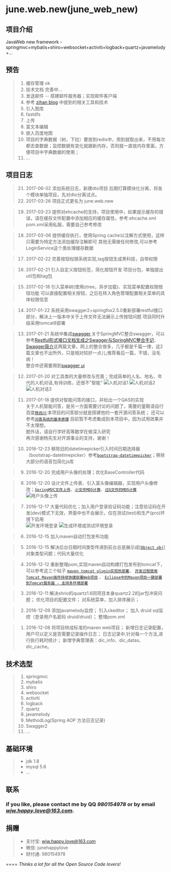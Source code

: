 # june.web.new(june_web_new)

## 项目介绍 

JavaWeb new framework - springmvc+mybatis+shiro+websocket+activiti+logback+quartz+javamelody+...

## 预告

> 1. 缓存管理		ok
> 1. 技术文档		完善中...
> 1. 发送邮件 -- 搭建邮件服务器；实现邮件客户端
> 1. 参考 [zihan blog](http://www.zi-han.net/) 中提到的相关工具和技术 
> 1. 引入图库		
> 1. fastdfs	
> 1. 上传		
> 1. 富文本编辑	
> 1. 嵌入百度地图	
> 1. 项目的字典数据（树，下拉）要放到redis中，用到就取出来，不用每次都去查数据；监控数据有变化就跟新内存，否则就一直放内存里面，方便项目中字典数据的使用；
> 1. ...

## 项目日志

>21. 2017-06-02 添加系统日志，新建dto项目
    后期打算模块化分离，将各个模块单独项目，先对dto分离试点。
>20. 2017-03-26 项目正式更名为 june.web.new

>19. 2017-03-23 提供对ehcache的支持，项目使用中，如果提示缓存的错误，请在缓存文件配置中添加相应的缓存属性，参考:ehcache.xml
	pom.xml采用私服，需要自己参考修改

>18. 2017-03-06 提供缓存执行，使用Spring cache以注解方式使用，这样只需要为特定方法添加缓存注解即可
其他无需做任何修改,可以参考LoginService这个类处理缓存数据

>17. 2017-02-22 完善按钮权限系统实现,tag按钮生成黑科技，自带权限

>16. 2017-02-21 引入自定义按钮标签，简化按钮开发
	项目分包，单独提出util包和tag包

>15. 2017-02-18 引入菜单树(使用ztree，异步加载)、实现菜单配置权限按钮功能
	可以直接配置相关按钮，之后在转入角色管理配置相关菜单的具体权限信息

> 14. 2017-01-22 系统采用swagger2+springfox2.5.0重新部署restful接口部分，解决上一版本中关于上传文件无法展示上传按钮问题
	项目同时升级采用tomcat8部署

> 13. 2017-01-21 系统中集成[swagger](http://swagger.io/ "swagger"),关于SpringMVC整合swagger，可以参考[Restful形式接口文档生成之Swagger与SpringMVC整合手记](http://blog.csdn.net/xyw591238/article/details/51385233 "Swagger与SpringMVC整合")、[Swagger简介](http://blog.csdn.net/wangnan9279/article/details/44541665 "Swagger简介")这两篇文章，网上的整合很多，几乎都是千篇一律，这2篇文章也不出所外，只是相对较好一点儿;推荐看后一篇，不错，没毛病！    
	整合中还需要用到[swagger ui](https://github.com/swagger-api/swagger-ui/releases "swagger界面")

> 12. 2017-01-20 对工具类的大量修改与完善；完成简单的人名、地名、年代的人机对话,有待训练，还很不"智能"
	![人机对话1](https://github.com/junehappylove/img_lib/blob/master/june_web_new/image2.png "人机对话1")
	![人机对话2](https://github.com/junehappylove/img_lib/blob/master/june_web_new/image3.png "人机对话2")
	![人机对话3](https://github.com/junehappylove/img_lib/blob/master/june_web_new/image4.png "人机对话3")

> 11. 2017-01-18 提供对智能问答的接口，并给出一个QAS的实现  
	关于人机智能问答，是另一方面需要讨论的问题了，需要的童鞋请自行百度[`杨尚川`](http://yangshangchuan.iteye.com/ "杨尚川博客");本项目的问答部分就是搭建他的一套开源问答系统；
	还可以参考[`问答系统的基本原理`](http://blog.csdn.net/guotong1988/article/details/50787914 "杨尚川的QA系统的基本原理")
	目前暂不考虑集成到本项目中，因为试用效果并不太理想。   
	题外话，请自行学好高等数学在做深入研究    
	再次感谢杨先生对开源事业的支持，谢谢！

> 10. 2016-12-23 移除旧的datetimepicker引入时间日期选择器（bootstrap-datetimepicker）参考[`bootstrap-datetimepicker`](http://www.bootcss.com/p/bootstrap-datetimepicker/index.htm)；移除大部分的语音包简化js库

> 9. 2016-12-20 完成用户头像的处理；优化BaseController代码

> 8. 2016-12-20 设计文件上传表、引入富头像编辑器，实现用户头像修改；[`SpringMVC文件上传`](http://www.cnblogs.com/fjsnail/p/3491033.html)、[`小文件MD5计算`](http://blog.csdn.net/wangqiuyun/article/details/22941433)、[`过G文件的MD5计算`](http://www.cnblogs.com/yaowukonga/p/3523668.html)   
 ![用户头像上传](https://github.com/junehappylove/img_lib/blob/master/june_web_new/richimage1.png "用户头像上传")   

> 7. 2016-12-17 大量代码优化；加入用户登录验证码功能；注意验证码在开发(dev)模式下无效，界面中也不会展示，仅在测试(test)和生产(pro)环境下启用   
 	![开发环境登录](https://github.com/junehappylove/img_lib/blob/master/june_web_new/user_login_dev.png "开发环境登录")
 	![生成环境或测试环境登录](https://github.com/junehappylove/img_lib/blob/master/june_web_new/user_login_pro_test.png "生成环境或测试环境登录")   

> 6. 2016-12-15 加入maven自动打包发布功能

> 5. 2016-12-15 解决后台日期时间类型传递到前台总是展示成[[`Object obj`](http://www.cnblogs.com/aquriushu/p/5777844.html)]对象类型问题；代码大量优化

> 4. 2016-12-12 重新整理pom,实现maven自动构建打包发布到tomcat下，可以参考这三个帖子
 [`maven tomcat plugin实现热部署`](https://github.com/junehappylove/june_web_new/wiki/maven-tomcat-plugin%E5%AE%9E%E7%8E%B0%E7%83%AD%E9%83%A8%E7%BD%B2 "maven tomcat plugin实现热部署")、
 [`开发过程使用Tomcat Maven插件持续快捷部署Web项目`](https://github.com/junehappylove/june_web_new/wiki/%E5%BC%80%E5%8F%91%E8%BF%87%E7%A8%8B%E4%BD%BF%E7%94%A8Tomcat-Maven%E6%8F%92%E4%BB%B6%E6%8C%81%E7%BB%AD%E5%BF%AB%E6%8D%B7%E9%83%A8%E7%BD%B2Web%E9%A1%B9%E7%9B%AE "开发过程使用Tomcat Maven插件持续快捷部署Web项目") 、
 [`Eclipse中的Maven项目一键部署到Tomcat服务器 - 支持多环境部署`](https://github.com/junehappylove/june_web_new/wiki/Eclipse%E4%B8%AD%E7%9A%84Maven%E9%A1%B9%E7%9B%AE%E4%B8%80%E9%94%AE%E9%83%A8%E7%BD%B2%E5%88%B0Tomcat%E6%9C%8D%E5%8A%A1%E5%99%A8-%E6%94%AF%E6%8C%81%E5%A4%9A%E7%8E%AF%E5%A2%83%E9%83%A8%E7%BD%B2 "Eclipse中的Maven项目一键部署到Tomcat服务器 - 支持多环境部署")

> 3. 2016-12-11 解决shrio的quartz1.6同项目本身quartz2.2的jar包冲突问题；
 	优化项目的配置文件；
 	对系统菜单，加入排序展示；

> 2. 2016-12-09 
 	添加javamelody监控；
 	引入ckeditor；
 	加入 druid sql监控（登录用户名密码 druid/druid）；
 	整理pom.xml

> 1. 2016-12-08 
 	将项目转成标准的maven web项目；
	新增日志记录配置，用户可以定义是否需要记录操作日志；
	日志记录中,针对每一个方法,进行执行耗时统计；
	新增字典管理表：dic\_info、dic\_datas、dic_cache。

## 技术选型 

 > 1. springmvc
 > 1. mybatis
 > 1. shiro
 > 1. websocket
 > 1. activiti
 > 1. logback
 > 1. quartz
 > 1. javamelody
 > 1. MethodLog(Spring AOP 方法日志记录)
 > 1. Swagger2
 > 1. ...

## 基础环境

> - jdk 1.8
> - mysql 5.6
> - ...

## 联系 

### if you like, please contact me by QQ *980154978* or by email *wjw.happy.love@163.com*.

## 捐赠

>* 支付宝: wjw.happy.love@163.com
>* 微信: junehappylove
>* 财付通: 980154978

====
*Thinks a lot for all the Open Source Code lovers!*
